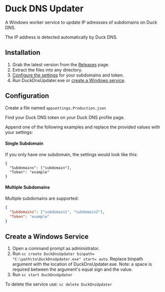 # Duck DNS Updater
A Windows worker service to update IP adressses of subdomains on Duck DNS.

The IP address is detected automatically by Duck DNS.

## Installation
1. Grab the latest version from the [Releases](https://github.com/austins/DuckDnsUpdater/releases) page.
2. Extract the files into any directory.
3. [Configure the settings](#configuration) for your subdomains and token.
4. Run DuckDnsUpdater.exe or [create a Windows service](#create-a-windows-service).

## Configuration
Create a file named `appsettings.Production.json`

Find your Duck DNS token on your Duck DNS profile page.

Append one of the following examples and replace the provided values with your settings:

#### Single Subdomain
If you only have one subdomain, the settings would look like this:
```
{
  "Subdomains": ["subdomain"],
  "Token": "example"
}
```

#### Multiple Subdomains
Multiple subdomains are supported:
```json
{
  "Subdomains": ["subdomain1", "subdomain2"],
  "Token": "example"
}
```

## Create a Windows Service
1. Open a command prompt as administrator.
2. Run `sc create DuckDnsUpdater binpath= "C:\path\to\DuckDnsUpdater.exe" start= auto`. Replace binpath argument with the location of DuckDnsUpdater.exe. Note: a space is required between the argument's equal sign and the value.
3. Run `sc start DuckDnsUpdater`

To delete the service use: `sc delete DuckDnsUpdater`
